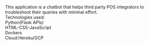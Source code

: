 This application is a chatbot that helps third party POS integrators to troubleshoot their queries with minimal effort. <br>
Technologies used: <br>
Python(Flask APIs) <br>
HTML-CSS-JavaScript <br>
Dockers  <br>
Cloud:Heroku/GCP

